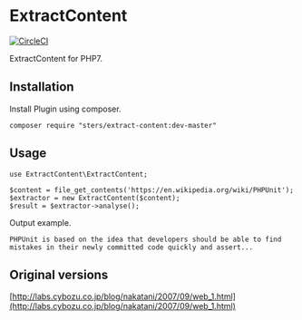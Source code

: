 
# ExtractContent

[![CircleCI](https://circleci.com/gh/sters/extract-content/tree/master.svg?style=svg)](https://circleci.com/gh/sters/extract-content/tree/master)

ExtractContent for PHP7.

## Installation

Install Plugin using composer.

```
composer require "sters/extract-content:dev-master"
```

## Usage

```
use ExtractContent\ExtractContent;

$content = file_get_contents('https://en.wikipedia.org/wiki/PHPUnit');
$extractor = new ExtractContent($content);
$result = $extractor->analyse();
```

Output example.
```
PHPUnit is based on the idea that developers should be able to find mistakes in their newly committed code quickly and assert...
```

## Original versions

[http://labs.cybozu.co.jp/blog/nakatani/2007/09/web_1.html](http://labs.cybozu.co.jp/blog/nakatani/2007/09/web_1.html)

